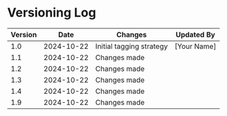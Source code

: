 # Versioning Log

| Version | Date       | Changes                  | Updated By   |
|---------|------------|--------------------------|--------------|
| 1.0     | 2024-10-22 | Initial tagging strategy  | [Your Name]  |
| 1.1 | 2024-10-22 | Changes made |  |
| 1.2 | 2024-10-22 | Changes made |  |
| 1.3 | 2024-10-22 | Changes made |  |
| 1.4 | 2024-10-22 | Changes made |  |
| 1.9 | 2024-10-22 | Changes made |  |

